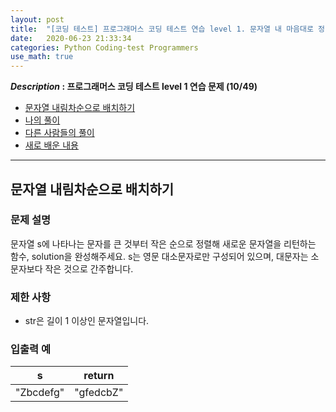 ```yaml
---
layout: post
title:  "[코딩 테스트] 프로그래머스 코딩 테스트 연습 level 1. 문자열 내 마음대로 정렬하기"
date:   2020-06-23 21:33:34 
categories: Python Coding-test Programmers
use_math: true
---
```


**_Description_ : 프로그래머스 코딩 테스트 level 1 연습 문제 (10/49)**

* [문자열 내림차순으로 배치하기](#problem-description)
* [나의 풀이](#my-solution)
* [다른 사람들의 풀이](#problem-solution)
* [새로 배운 내용](#deep)

***

## 문자열 내림차순으로 배치하기 <a id="problem-description"></a>

### 문제 설명

문자열 s에 나타나는 문자를 큰 것부터 작은 순으로 정렬해 새로운 문자열을 리턴하는 함수, solution을 완성해주세요. s는 영문 대소문자로만 구성되어 있으며, 대문자는 소문자보다 작은 것으로 간주합니다.

### 제한 사항

-   str은 길이 1 이상인 문자열입니다.

### 입출력 예

| s | return |
| - | ------ |
| "Zbcdefg" | "gfedcbZ" |


<!--stackedit_data:
eyJoaXN0b3J5IjpbLTEwOTk4MjA4NjJdfQ==
-->